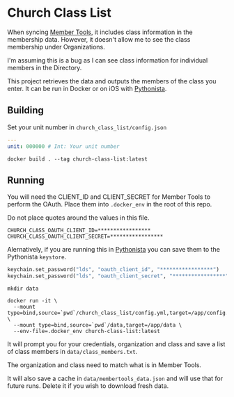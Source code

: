 # Church Class List

When syncing [Member Tools](https://apps.apple.com/us/app/lds-tools/id391093033), it includes class information in the membership data.  However, it doesn't allow me to see the class membership under Organizations.

I'm assuming this is a bug as I can see class information for individual members in the Directory.

This project retrieves the data and outputs the members of the class you enter.  It can be run in Docker or on iOS with [Pythonista](https://omz-software.com/pythonista/).

## Building

Set your unit number in `church_class_list/config.json`

```yaml
---
unit: 000000 # Int: Your unit number
```

```shell
docker build . --tag church-class-list:latest
```

## Running

You will need the CLIENT_ID and CLIENT_SECRET for Member Tools to perform the OAuth.  Place them into `.docker_env` in the root of this repo.

Do not place quotes around the values in this file.

```
CHURCH_CLASS_OAUTH_CLIENT_ID=*****************
CHURCH_CLASS_OAUTH_CLIENT_SECRET=*****************
```

Alernatively, if you are running this in [Pythonista](http://omz-software.com/pythonista/) you can save them to the Pythonista `keystore`.

```python
keychain.set_password("lds", "oauth_client_id", "*****************")
keychain.set_password("lds", "oauth_client_secret", "*****************")
```

```shell
mkdir data

docker run -it \
  --mount type=bind,source=`pwd`/church_class_list/config.yml,target=/app/config.yml \
  --mount type=bind,source=`pwd`/data,target=/app/data \
  --env-file=.docker_env church-class-list:latest
```

It will prompt you for your credentials, organization and class and save a list of class members in `data/class_members.txt`.

The organization and class need to match what is in Member Tools.

It will also save a cache in `data/membertools_data.json` and will use that for future runs.  Delete it if you wish to download fresh data.
